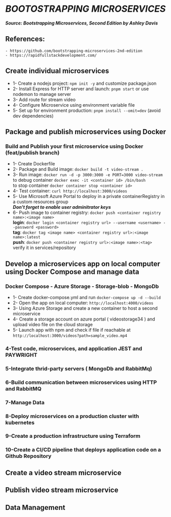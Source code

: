 # _BOOTOSTRAPPING MICROSERVICES_
**_Source: Bootstrapping Microservices, Second Edition by Ashley Davis_**
## References:
    - https://github.com/bootstrapping-microservices-2nd-edition
    - https://rapidfullstackdevelopment.com/


## Create individual microservices

* 1- Create a nodejs project: `npm init -y` and customize package.json
* 2- Install Express for HTTP server and launch: `pnpm start` or use nodemon to manage server
* 3- Add route for stream video
* 4- Configure Microservice using environment variable file
* 5- Set up for environment production: `pnpm install --omit=dev` (avoid dev dependencies)

## Package and publish microservices using Docker
### Build and Publish your first microservice using Docker (feat/publish branch)

* 1- Create Dockerfile
* 2- Package and Build image: `docker build -t video-stream .`
* 3- Run image: `docker run -d -p 3000:3000 -e PORT=3000 video-stream` \
    to debug container `docker exec -it <container id> /bin/bash` \
    to stop container `docker container stop <container id>`
* 4- Test container: `curl http://localhost:3000/videos`
* 5- Use Microsoft Azure Portal to deploy in a private containerRegistry
    in a custom resources group \
    **_Don't forget to enable user adminitrator keys_**
* 6- Push image to container registry: `docker push <container registry name>:<image name>` \
**login**: `docker login <container registry url> --username <username> --password <password>` \
**tag**: `docker tag <image name> <container registry url>:<image name>:latest` \
**push**: `docker push <container registry url>:<image name>:<tag>` \
      verify it in services/repository

## Develop a microservices app on local computer using Docker Compose and manage data
### Docker Compose - Azure Storage - Storage-blob - MongoDb 

* 1- Create docker-compose.yml and run `docker-compose up -d --build`
* 2- Open the app on local computer: `http://localhost:4000/videos`
* 3- Using Azure Storage and create a new container to host a second microservice
* 4- Create a storage account on azure portal ( videostorage34 ) and upload video file on the cloud storage
* 5- Launch app with npm and check if file if reachable at `http://localhost:3000/videos?path=sample_video.mp4`


### 4-Test code, microservices, and application JEST and PAYWRIGHT
### 5-Integrate thrid-party servers ( MongoDb and RabbitMq)
### 6-Build communication between microservices using HTTP and RabbitMQ
### 7-Manage Data
### 8-Deploy microservices on a production cluster with kubernetes
### 9-Create a production infrastructure using Terraform
### 10-Create a CI/CD pipeline that deploys application code on a Github Repository


## Create a video stream microservice

## Publish video stream microservice


## Data Management
